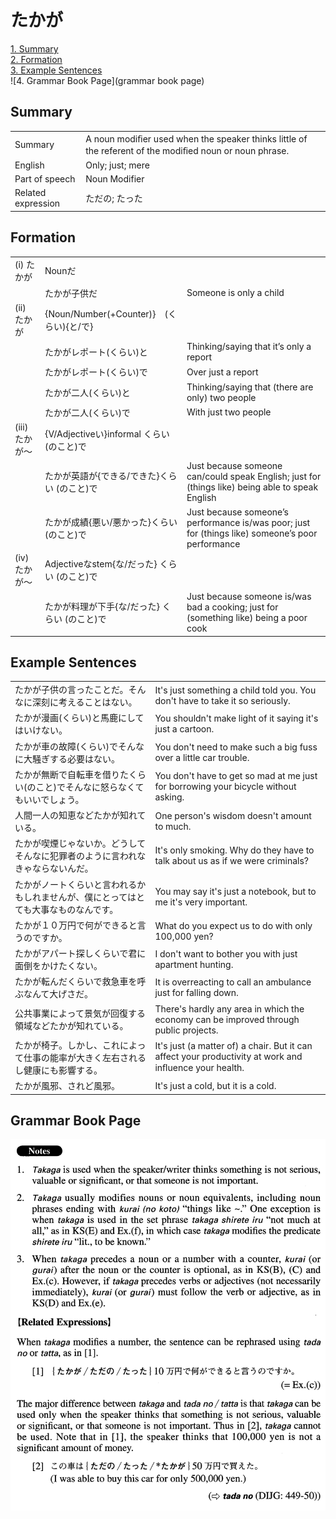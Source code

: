 # たかが

[1. Summary](#summary)<br>
[2. Formation](#formation)<br>
[3. Example Sentences](#example-sentences)<br>
![4. Grammar Book Page](grammar book page)<br>


## Summary

<table><tr>   <td>Summary</td>   <td>A noun modiﬁer used when the speaker thinks little of the referent of the modiﬁed noun or noun phrase.</td></tr><tr>   <td>English</td>   <td>Only; just; mere</td></tr><tr>   <td>Part of speech</td>   <td>Noun Modifier</td></tr><tr>   <td>Related expression</td>   <td>ただの; たった</td></tr></table>

## Formation

<table class="table"><tbody><tr class="tr head"><td class="td"><span class="numbers">(i)</span> <span class="concept">たかが</span></td><td class="td"><span class="concept"></span><span>Nounだ</span></td><td class="td"></td></tr><tr class="tr"><td class="td"></td><td class="td"><span class="concept">たかが</span><span>子供だ</span></td><td class="td"><span>Someone is only a child</span></td></tr><tr class="tr head"><td class="td"><span class="numbers">(ii)</span> <span class="concept">たかが</span></td><td class="td"><span class="concept"></span><span>{Noun/Number(+Counter)}　(くらい){と/で}</span></td><td class="td"></td></tr><tr class="tr"><td class="td"></td><td class="td"><span class="concept">たかが</span><span>レポート(くらい)と</span></td><td class="td"><span>Thinking/saying that it’s only a report</span></td></tr><tr class="tr"><td class="td"></td><td class="td"><span class="concept">たかが</span><span>レポート(くらい)で</span></td><td class="td"><span>Over just a report</span></td></tr><tr class="tr"><td class="td"></td><td class="td"><span class="concept">たかが</span><span>二人(くらい)と</span></td><td class="td"><span>Thinking/saying that (there are only) two people</span></td></tr><tr class="tr"><td class="td"></td><td class="td"><span class="concept">たかが</span><span>二人(くらい)で</span></td><td class="td"><span>With just two people</span></td></tr><tr class="tr head"><td class="td"><span class="numbers">(iii)</span> <span class="concept">たかが</span><span class="bold">～</span></td><td class="td"><span class="concept"></span><span>{V/Adjectiveい}informal くらい (のこと)で</span></td><td class="td"></td></tr><tr class="tr"><td class="td"></td><td class="td"><span class="concept">たかが</span><span>英語が{できる/できた}くらい (のこと)で</span></td><td class="td"><span>Just because someone can/could speak English; just for (things like) being able to speak English</span></td></tr><tr class="tr"><td class="td"></td><td class="td"><span class="concept">たかが</span><span>成績{悪い/悪かった}くらい (のこと)で</span></td><td class="td"><span>Just because someone’s performance is/was poor; just for (things like) someone’s poor performance</span></td></tr><tr class="tr head"><td class="td"><span class="numbers">(iv)</span> <span class="concept">たかが</span><span class="bold">～</span></td><td class="td"><span class="concept"></span><span>Adjectiveなstem{な/だった} くらい (のこと)で</span></td><td class="td"></td></tr><tr class="tr"><td class="td"></td><td class="td"><span class="concept">たかが</span><span>料理が下手{な/だった} くらい (のこと)で</span></td><td class="td"><span>Just because someone is/was bad a cooking; just for (something like) being a poor cook</span></td></tr></tbody></table>

## Example Sentences

<table><tr>   <td>たかが子供の言ったことだ。そんなに深刻に考えることはない。</td>   <td>It's just something a child told you. You don't have to take it so seriously.</td></tr><tr>   <td>たかが漫画(くらい)と馬鹿にしてはいけない。</td>   <td>You shouldn't make light of it saying it's just a cartoon.</td></tr><tr>   <td>たかが車の故障(くらい)でそんなに大騒ぎする必要はない。</td>   <td>You don't need to make such a big fuss over a little car trouble.</td></tr><tr>   <td>たかが無断で自転車を借りたくらい(のこと)でそんなに怒らなくてもいいでしょう。</td>   <td>You don't have to get so mad at me just for borrowing your bicycle without asking.</td></tr><tr>   <td>人間一人の知恵などたかが知れている。</td>   <td>One person's wisdom doesn't amount to much.</td></tr><tr>   <td>たかが喫煙じゃないか。どうしてそんなに犯罪者のように言われなきゃならないんだ。</td>   <td>It's only smoking. Why do they have to talk about us as if we were criminals?</td></tr><tr>   <td>たかがノートくらいと言われるかもしれませんが、僕にとってはとても大事なものなんです。</td>   <td>You may say it's just a notebook, but to me it's very important.</td></tr><tr>   <td>たかが１０万円で何ができると言うのですか。</td>   <td>What do you expect us to do with only 100,000 yen?</td></tr><tr>   <td>たかがアパート探しくらいで君に面倒をかけたくない。</td>   <td>I don't want to bother you with just apartment hunting.</td></tr><tr>   <td>たかが転んだくらいで救急車を呼ぶなんて大げさだ。</td>   <td>It is overreacting to call an ambulance just for falling down.</td></tr><tr>   <td>公共事業によって景気が回復する領域などたかが知れている。</td>   <td>There's hardly any area in which the economy can be improved through public projects.</td></tr><tr>   <td>たかが椅子。しかし、これによって仕事の能率が大きく左右されるし健康にも影響する。</td>   <td>It's just (a matter of) a chair. But it can affect your productivity at work and inﬂuence your health.</td></tr><tr>   <td>たかが風邪、されど風邪。</td>   <td>It's just a cold, but it is a cold.</td></tr></table>

## Grammar Book Page

![](../img/Advancedたかが.png)

